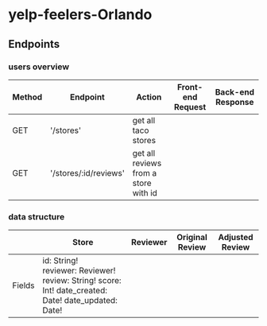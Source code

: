 # yelp-feelers-Orlando

## Endpoints

### users overview
|Method|Endpoint|Action|Front-end Request|Back-end Response
|------------|------------|------------|------------|------------|
|GET|'/stores'|get all taco stores|
|GET|'/stores/:id/reviews'|get all reviews from a store with id|



### data structure
|      |Store|Reviewer|Original Review|Adjusted Review|
|------|-------|-------|--------------|---------------|
|Fields|id: String! <br/> reviewer: Reviewer!  review: String!  score: Int!  date_created: Date!  date_updated: Date!|
